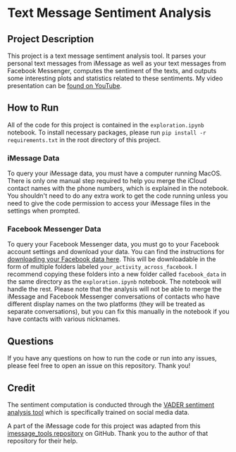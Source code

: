 # Text Message Sentiment Analysis

## Project Description

This project is a text message sentiment analysis tool. It parses your personal text messages from iMessage as well as your text messages from Facebook Messenger, computes the sentiment of the texts, and outputs some interesting plots and statistics related to these sentiments. My video presentation can be [found on YouTube](https://youtu.be/JhGv-ifR-18).

## How to Run

All of the code for this project is contained in the `exploration.ipynb` notebook. To install necessary packages, please run `pip install -r requirements.txt` in the root directory of this project.

### iMessage Data

To query your iMessage data, you must have a computer running MacOS. There is only one manual step required to help you merge the iCloud contact names with the phone numbers, which is explained in the notebook. You shouldn't need to do any extra work to get the code running unless you need to give the code permission to access your iMessage files in the settings when prompted. 

### Facebook Messenger Data

To query your Facebook Messenger data, you must go to your Facebook account settings and download your data. You can find the instructions for [downloading your Facebook data here](https://www.facebook.com/help/212802592074644). This will be downloadable in the form of multiple folders labeled `your_activity_across_facebook`. I recommend copying these folders into a new folder called `facebook_data` in the same directory as the `exploration.ipynb` notebook. The notebook will handle the rest. Please note that the analysis will not be able to merge the iMessage and Facebook Messenger conversations of contacts who have different display names on the two platforms (they will be treated as separate conversations), but you can fix this manually in the notebook if you have contacts with various nicknames. 

## Questions

If you have any questions on how to run the code or run into any issues, please feel free to open an issue on this repository. Thank you!

## Credit

The sentiment computation is conducted through the [VADER sentiment analysis tool](https://github.com/cjhutto/vaderSentiment) which is specifically trained on social media data. 

A part of the iMessage code for this project was adapted from this [imessage_tools repository](https://github.com/my-other-github-account/imessage_tools) on GitHub. Thank you to the author of that repository for their help. 
